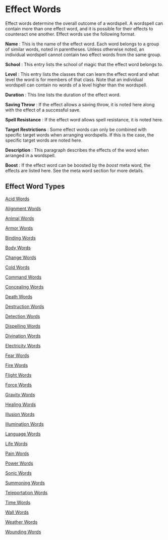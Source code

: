 # Effect Words

Effect words determine the overall outcome of a wordspell. A wordspell can contain more than one effect word, and it is possible for their effects to counteract one another. Effect words use the following format.

**Name** : This is the name of the effect word. Each word belongs to a group of similar words, noted in parentheses. Unless otherwise noted, an individual wordspell cannot contain two effect words from the same group.

**School** : This entry lists the school of magic that the effect word belongs to.

**Level** : This entry lists the classes that can learn the effect word and what level the word is for members of that class. Note that an individual wordspell can contain no words of a level higher than the wordspell.

**Duration** : This line lists the duration of the effect word.

**Saving Throw** : If the effect allows a saving throw, it is noted here along with the effect of a successful save.

**Spell Resistance** : If the effect word allows spell resistance, it is noted here.

**Target Restrictions** : Some effect words can only be combined with specific target words when arranging wordspells. If this is the case, the specific target words are noted here.

**Description** : This paragraph describes the effects of the word when arranged in a wordspell.

**Boost** : If the effect word can be boosted by the _boost_ meta word, the effects are listed here. See the meta word section for more details.

## Effect Word Types

[Acid Words](effectwords/acidWords.md)

[Alignment Words](effectwords/alignmentWords.md)

[Animal Words](effectwords/animalWords.md)

[Armor Words](effectwords/armorWords.md)

[Binding Words](effectwords/bindingWords.md)

[Body Words](effectwords/bodyWords.md)

[Change Words](effectwords/changeWords.md)

[Cold Words](effectwords/coldWords.md)

[Command Words](effectwords/commandWords.md)

[Concealing Words](effectwords/concealingWords.md)

[Death Words](effectwords/deathWords.md)

[Destruction Words](effectwords/destructionWords.md)

[Detection Words](effectwords/detectionWords.md)

[Dispelling Words](effectwords/dispellingWords.md)

[Divination Words](effectwords/divinationWords.md)

[Electricity Words](effectwords/electricityWords.md)

[Fear Words](effectwords/fearWords.md)

[Fire Words](effectwords/fireWords.md)

[Flight Words](effectwords/flightWords.md)

[Force Words](effectwords/forceWords.md)

[Gravity Words](effectwords/gravityWords.md)

[Healing Words](effectwords/healingWords.md)

[Illusion Words](effectwords/illusionWords.md)

[Illumination Words](effectwords/illuminationWords.md)

[Language Words](effectwords/languageWords.md)

[Life Words](effectwords/lifeWords.md)

[Pain Words](effectwords/painWords.md)

[Power Words](effectwords/powerWords.md)

[Sonic Words](effectwords/sonicWords.md)

[Summoning Words](effectwords/summoningWords.md)

[Teleportation Words](effectwords/teleportationWords.md)

[Time Words](effectwords/timeWords.md)

[Wall Words](effectwords/wallWords.md)

[Weather Words](effectwords/weatherWords.md)

[Wounding Words](effectwords/woundingWords.md)

